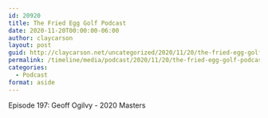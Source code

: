 ```yaml
---
id: 20920
title: The Fried Egg Golf Podcast
date: 2020-11-20T00:00:00-06:00
author: claycarson
layout: post
guid: http://claycarson.net/uncategorized/2020/11/20/the-fried-egg-golf-podcast/
permalink: /timeline/media/podcast/2020/11/20/the-fried-egg-golf-podcast/
categories:
  - Podcast
format: aside
---
```

<div class="media-details">Episode 197: Geoff Ogilvy - 2020 Masters</div>

<div class="media-creator"></div>

<div class="media-rating"></div>